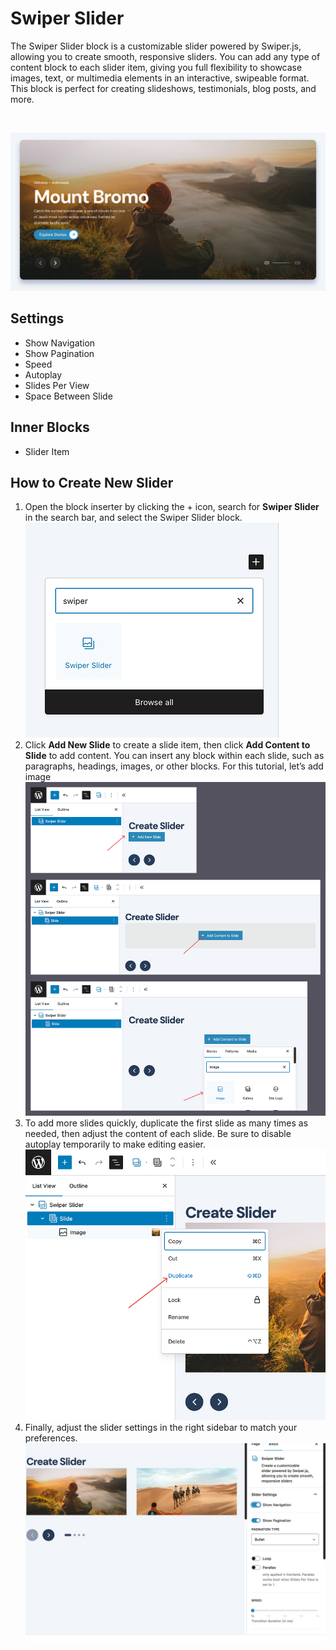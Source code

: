 # Swiper Slider

The Swiper Slider block is a customizable slider powered by Swiper.js, allowing you to create smooth, responsive sliders. You can add any type of content block to each slider item, giving you full flexibility to showcase images, text, or multimedia elements in an interactive, swipeable format. This block is perfect for creating slideshows, testimonials, blog posts, and more.

<br/>

![slider](/img/wandr/slider.jpg)

## Settings

- Show Navigation
- Show Pagination
- Speed
- Autoplay
- Slides Per View
- Space Between Slide

## Inner Blocks

- Slider Item

## How to Create New Slider
1. Open the block inserter by clicking the + icon, search for **Swiper Slider** in the search bar, and select the Swiper Slider block.
![slider step 1](/img/wandr/slider-step-1.jpg)
2. Click **Add New Slide** to create a slide item, then click **Add Content to Slide** to add content. You can insert any block within each slide, such as paragraphs, headings, images, or other blocks. For this tutorial, let’s add image
![slider step 2](/img/wandr/slider-step-2.jpg)
3. To add more slides quickly, duplicate the first slide as many times as needed, then adjust the content of each slide. Be sure to disable autoplay temporarily to make editing easier.
![slider step 3](/img/wandr/slider-step-3.jpg)
4. Finally, adjust the slider settings in the right sidebar to match your preferences.
![slider step 4](/img/wandr/slider-step-4.jpg)